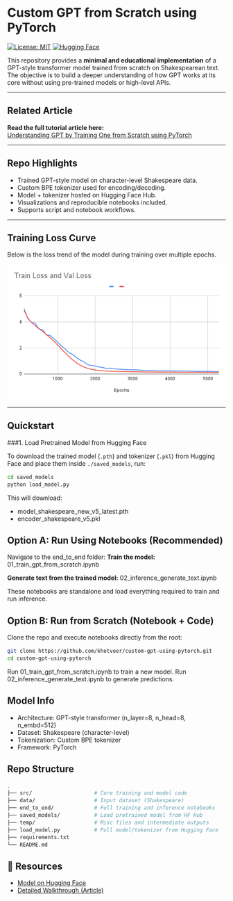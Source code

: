 # Custom GPT from Scratch using PyTorch

[![License: MIT](https://img.shields.io/badge/License-MIT-yellow.svg)](LICENSE)
[![Hugging Face](https://img.shields.io/badge/model-HuggingFace-blue)](https://huggingface.co/khotveer1/custom-gpt-pytorch-shakespeare)

This repository provides a **minimal and educational implementation** of a GPT-style transformer model trained from scratch on Shakespearean text. The objective is to build a deeper understanding of how GPT works at its core without using pre-trained models or high-level APIs.

---

## Related Article

**Read the full tutorial article here:**  
[Understanding GPT by Training One from Scratch using PyTorch](https://your-blog-link.com)

---

## Repo Highlights

- Trained GPT-style model on character-level Shakespeare data.
- Custom BPE tokenizer used for encoding/decoding.
- Model + tokenizer hosted on Hugging Face Hub.
- Visualizations and reproducible notebooks included.
- Supports script and notebook workflows.

---

## Training Loss Curve

Below is the loss trend of the model during training over multiple epochs.

![Training Loss Curve](assets/loss_curve.png)

---

## Quickstart

###1. Load Pretrained Model from Hugging Face

To download the trained model (`.pth`) and tokenizer (`.pkl`) from Hugging Face and place them inside `./saved_models`, run:

```bash
cd saved_models
python load_model.py
```

This will download:

- model_shakespeare_new_v5_latest.pth
- encoder_shakespeare_v5.pkl

## Option A: Run Using Notebooks (Recommended)
Navigate to the end_to_end folder:
**Train the model:**
01_train_gpt_from_scratch.ipynb

**Generate text from the trained model:**
02_inference_generate_text.ipynb

These notebooks are standalone and load everything required to train and run inference.

## Option B: Run from Scratch (Notebook + Code)
Clone the repo and execute notebooks directly from the root:

```bash
git clone https://github.com/khotveer/custom-gpt-using-pytorch.git
cd custom-gpt-using-pytorch
```
Run 01_train_gpt_from_scratch.ipynb to train a new model.
Run 02_inference_generate_text.ipynb to generate predictions.

## Model Info

- Architecture: GPT-style transformer (n_layer=8, n_head=8, n_embd=512)
- Dataset: Shakespeare (character-level)
- Tokenization: Custom BPE tokenizer
- Framework: PyTorch

## Repo Structure
```bash
.
├── src/                    # Core training and model code
├── data/                   # Input dataset (Shakespeare)
├── end_to_end/             # Full training and inference notebooks
├── saved_models/           # Load pretrained model from HF Hub
├── temp/                   # Misc files and intermediate outputs
├── load_model.py           # Pull model/tokenizer from Hugging Face
├── requirements.txt
└── README.md
```
## 🔗 Resources
- [Model on Hugging Face](https://huggingface.co/khotveer1/custom-gpt-pytorch-shakespeare)
- [Detailed Walkthrough (Article)](https://medium.com/p/ad1425a0ae05/edit)
